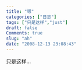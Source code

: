 ```yaml
---
title: "嗯"
categories: ["日志"]
tags: ["只是这样","just"]
draft: false
Comments: true
slug: "ah"
date: "2008-12-13 23:08:43"
---
```


只是这样...

